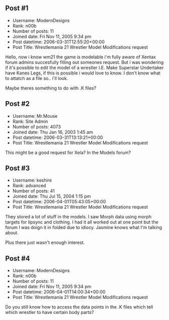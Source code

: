 ## Post #1
- Username: ModernDesigns
- Rank: n00b
- Number of posts: 11
- Joined date: Fri Nov 11, 2005 9:34 pm
- Post datetime: 2006-03-31T12:55:20+00:00
- Post Title: Wrestlemania 21 Wrestler Model Modifications request

Hello, now i know wm21 the game is modelable i'm fully aware of Xentax forum admins succesfully filling out someones request. But i was wondering if it's possible to edit the model of a wrestler I.E. Make Superstar Undertaker have Kanes Legs, if this is possible i would love to know. I don't know what to attatch as a file so.. i'll look.

Maybe theres something to do with .K files?
## Post #2
- Username: Mr.Mouse
- Rank: Site Admin
- Number of posts: 4073
- Joined date: Thu Jan 16, 2003 1:45 am
- Post datetime: 2006-03-31T13:13:21+00:00
- Post Title: Wrestlemania 21 Wrestler Model Modifications request

This might be a good request for Xela? In the Models forum?
## Post #3
- Username: keshire
- Rank: advanced
- Number of posts: 41
- Joined date: Thu Jul 15, 2004 1:15 pm
- Post datetime: 2006-04-01T05:43:05+00:00
- Post Title: Wrestlemania 21 Wrestler Model Modifications request

They stored a lot of stuff in the models. I saw Morph data using morph targets for lipsync and clothing. I had it all worked out at one point but the forum I was doign it in folded due to idiocy. Jasmine knows what I'm talking about. 

Plus there just wasn't enough interest.
## Post #4
- Username: ModernDesigns
- Rank: n00b
- Number of posts: 11
- Joined date: Fri Nov 11, 2005 9:34 pm
- Post datetime: 2006-04-01T14:00:34+00:00
- Post Title: Wrestlemania 21 Wrestler Model Modifications request

Do you still know how to access the data points in the .K files which tell which wrestler to have certain body parts?
